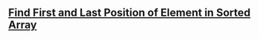 ## [Find First and Last Position of Element in Sorted Array](https://leetcode.com/problems/find-first-and-last-position-of-element-in-sorted-array/)

